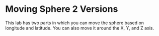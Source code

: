 # Moving Sphere 2 Versions
This lab has two parts in which you can move the sphere based on longitude and latitude. You can also move it around the X, Y, and Z axis.
